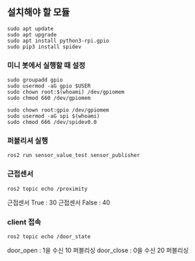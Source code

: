 ## 설치해야 할 모듈 
```
sudo apt update
sudo apt upgrade
sudo apt install python3-rpi.gpio
sudo pip3 install spidev

```

### 미니 봇에서 실행할 때 설정
```
sudo groupadd gpio
sudo usermod -aG gpio $USER
sudo chown root:$(whoami) /dev/gpiomem
sudo chmod 660 /dev/gpiomem

sudo chown root:gpio /dev/gpiomem 
sudo usermod -aG spi $(whoami)
sudo chmod 666 /dev/spidev0.0      
```
### 퍼블리셔 실행
```
ros2 run sensor_value_test sensor_publisher
```

### 근접센서
```
ros2 topic echo /proximity 
```
근접센서 True  : 30
근접센서 False : 40

### client 접속
```
ros2 topic echo /door_state
```
door_open :  1을 수신      10 퍼블리싱
door_close : 0을 수신      20 퍼블리싱
